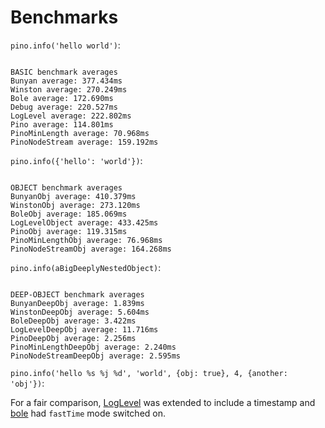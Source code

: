 
# Benchmarks

`pino.info('hello world')`:

```

BASIC benchmark averages
Bunyan average: 377.434ms
Winston average: 270.249ms
Bole average: 172.690ms
Debug average: 220.527ms
LogLevel average: 222.802ms
Pino average: 114.801ms
PinoMinLength average: 70.968ms
PinoNodeStream average: 159.192ms

```

`pino.info({'hello': 'world'})`:

```

OBJECT benchmark averages
BunyanObj average: 410.379ms
WinstonObj average: 273.120ms
BoleObj average: 185.069ms
LogLevelObject average: 433.425ms
PinoObj average: 119.315ms
PinoMinLengthObj average: 76.968ms
PinoNodeStreamObj average: 164.268ms

```

`pino.info(aBigDeeplyNestedObject)`:

```

DEEP-OBJECT benchmark averages
BunyanDeepObj average: 1.839ms
WinstonDeepObj average: 5.604ms
BoleDeepObj average: 3.422ms
LogLevelDeepObj average: 11.716ms
PinoDeepObj average: 2.256ms
PinoMinLengthDeepObj average: 2.240ms
PinoNodeStreamDeepObj average: 2.595ms

```

`pino.info('hello %s %j %d', 'world', {obj: true}, 4, {another: 'obj'})`:

For a fair comparison, [LogLevel](http://npm.im/loglevel) was extended
to include a timestamp and [bole](http://npm.im/bole) had
`fastTime` mode switched on.

